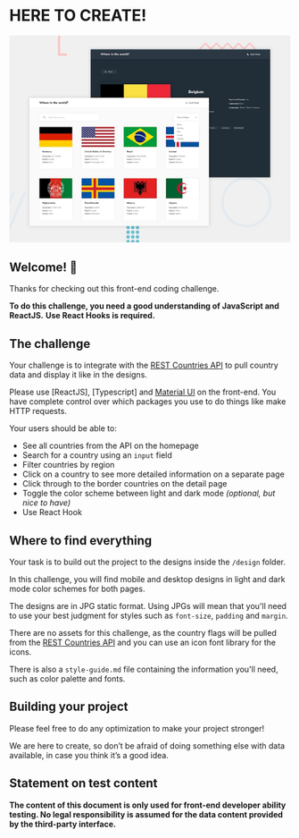 # HERE TO CREATE!

![Design preview for the coding challenge](./public/desktop-preview.jpg)

## Welcome! 👋

Thanks for checking out this front-end coding challenge.

**To do this challenge, you need a good understanding of JavaScript and ReactJS.**
**Use React Hooks is required.**

## The challenge

Your challenge is to integrate with the [REST Countries API](https://restcountries.com/) to pull country data and display it like in the designs.

Please use [ReactJS], [Typescript] and [Material UI](https://mui.com/) on the front-end. You have complete control over which packages you use to do things like make HTTP requests.

Your users should be able to:

- See all countries from the API on the homepage
- Search for a country using an `input` field
- Filter countries by region
- Click on a country to see more detailed information on a separate page
- Click through to the border countries on the detail page
- Toggle the color scheme between light and dark mode _(optional, but nice to have)_
- Use React Hook

## Where to find everything

Your task is to build out the project to the designs inside the `/design` folder.

In this challenge, you will find mobile and desktop designs in light and dark mode color schemes for both pages.

The designs are in JPG static format. Using JPGs will mean that you'll need to use your best judgment for styles such as `font-size`, `padding` and `margin`.

There are no assets for this challenge, as the country flags will be pulled from the [REST Countries API](https://restcountries.com/) and you can use an icon font library for the icons.

There is also a `style-guide.md` file containing the information you'll need, such as color palette and fonts.

## Building your project

Please feel free to do any optimization to make your project stronger!

We are here to create, so don’t be afraid of doing something else with data available, in case you think it’s a good idea.

## Statement on test content

**The content of this document is only used for front-end developer ability testing. No legal responsibility is assumed for the data content provided by the third-party interface.**
